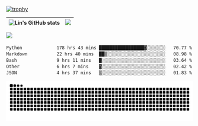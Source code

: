 [![trophy](https://github-profile-trophy.vercel.app/?username=ocss884&column=7)](https://github.com/ocss884)

| ![Lin's GitHub stats](https://github-readme-stats.vercel.app/api?username=ocss884&show_icons=true&hide_border=True&count_private=true) | ![](https://github-readme-streak-stats.herokuapp.com?user=ocss884&hide_border=true&date_format=M%20j%5B%2C%20Y%5D&ring=7EDDCF&fire=7EDDCF") |
| ------------------------------------------------------------ | ------------------------------------------------------------ |

![](https://komarev.com/ghpvc/?username=ocss884&color=brightgreen)

<!--START_SECTION:waka-->

```txt
Python             178 hrs 43 mins █████████████████▓░░░░░░░   70.77 %
Markdown           22 hrs 40 mins  ██▒░░░░░░░░░░░░░░░░░░░░░░   08.98 %
Bash               9 hrs 11 mins   █░░░░░░░░░░░░░░░░░░░░░░░░   03.64 %
Other              6 hrs 7 mins    ▓░░░░░░░░░░░░░░░░░░░░░░░░   02.42 %
JSON               4 hrs 37 mins   ▒░░░░░░░░░░░░░░░░░░░░░░░░   01.83 %
```

<!--END_SECTION:waka-->

<p align="center">
   <img src="https://github.com/ocss884/ocss884/blob/output/github-snake.svg" alt="snake">
</p>
